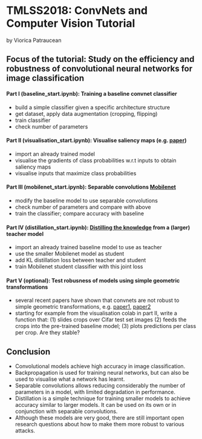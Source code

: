 # TMLSS2018: ConvNets and Computer Vision Tutorial
by Viorica Patraucean

## Focus of the tutorial: Study on the efficiency and robustness of convolutional neural networks for image classification

#### Part I (baseline_start.ipynb): Training a baseline convnet classifier
* build a simple classifier given a specific architecture structure
* get dataset, apply data augmentation (cropping, flipping)
* train classifier
* check number of parameters

#### Part II (visualisation_start.ipynb): Visualise saliency maps (e.g. [paper](https://arxiv.org/pdf/1312.6034v2.pdf))
* import an already trained model
* visualise the gradients of class probabilities w.r.t inputs to obtain saliency maps
* visualise inputs that maximize class probabilities

#### Part III (mobilenet_start.ipynb): Separable convolutions [Mobilenet](https://arxiv.org/pdf/1704.04861.pdf)
* modify the baseline model to use separable convolutions
* check number of parameters and compare with above
* train the classifier; compare accuracy with baseline

#### Part IV (distillation_start.ipynb): [Distilling the knowledge](https://arxiv.org/pdf/1503.02531.pdf) from a (larger) teacher model
* import an already trained baseline model to use as teacher
* use the smaller Mobilenet model as student
* add KL distillation loss between teacher and student
* train Mobilenet student classifier with this joint loss

#### Part V (optional): Test robusness of models using simple geometric transformations
* several recent papers have shown that convnets are not robust to simple geometric transformations, e.g. [paper1](https://arxiv.org/pdf/1805.12177.pdf), [paper2](https://arxiv.org/pdf/1711.09115.pdf)
* starting for example from the visualisation colab in part II, write a function that: (1) slides crops over Cifar test set images
(2) feeds the crops into the pre-trained baseline model; (3) plots predictions per class per crop. Are they stable?

## Conclusion
* Convolutional models achieve high accuracy in image classification.
* Backpropagation is used for training neural networks, but can also be used to visualise what a network has learnt.
* Separable convolutions allows reducing considerably the number of parameters in a model, with limited degradation in performance.
* Distillation is a simple technique for training smaller models to achieve accuracy similar to larger models. It can be used on its own or in conjunction with separable convolutions.
* Although these models are very good, there are still important open research questions about how to make them more robust to various attacks.
